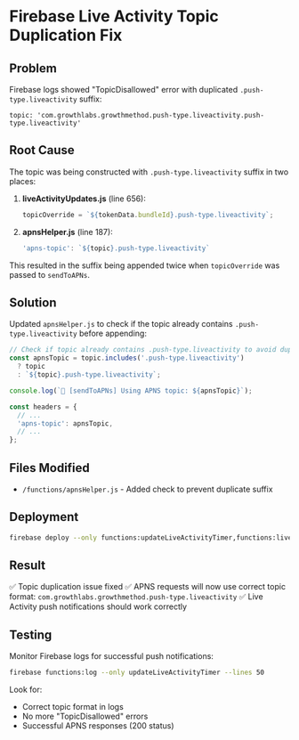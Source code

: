 # Firebase Live Activity Topic Duplication Fix

## Problem
Firebase logs showed "TopicDisallowed" error with duplicated `.push-type.liveactivity` suffix:
```
topic: 'com.growthlabs.growthmethod.push-type.liveactivity.push-type.liveactivity'
```

## Root Cause
The topic was being constructed with `.push-type.liveactivity` suffix in two places:

1. **liveActivityUpdates.js** (line 656):
   ```javascript
   topicOverride = `${tokenData.bundleId}.push-type.liveactivity`;
   ```

2. **apnsHelper.js** (line 187):
   ```javascript
   'apns-topic': `${topic}.push-type.liveactivity`
   ```

This resulted in the suffix being appended twice when `topicOverride` was passed to `sendToAPNs`.

## Solution
Updated `apnsHelper.js` to check if the topic already contains `.push-type.liveactivity` before appending:

```javascript
// Check if topic already contains .push-type.liveactivity to avoid duplication
const apnsTopic = topic.includes('.push-type.liveactivity') 
  ? topic 
  : `${topic}.push-type.liveactivity`;

console.log(`📱 [sendToAPNs] Using APNS topic: ${apnsTopic}`);

const headers = {
  // ...
  'apns-topic': apnsTopic,
  // ...
};
```

## Files Modified
- `/functions/apnsHelper.js` - Added check to prevent duplicate suffix

## Deployment
```bash
firebase deploy --only functions:updateLiveActivityTimer,functions:liveActivityUpdates
```

## Result
✅ Topic duplication issue fixed
✅ APNS requests will now use correct topic format: `com.growthlabs.growthmethod.push-type.liveactivity`
✅ Live Activity push notifications should work correctly

## Testing
Monitor Firebase logs for successful push notifications:
```bash
firebase functions:log --only updateLiveActivityTimer --lines 50
```

Look for:
- Correct topic format in logs
- No more "TopicDisallowed" errors
- Successful APNS responses (200 status)